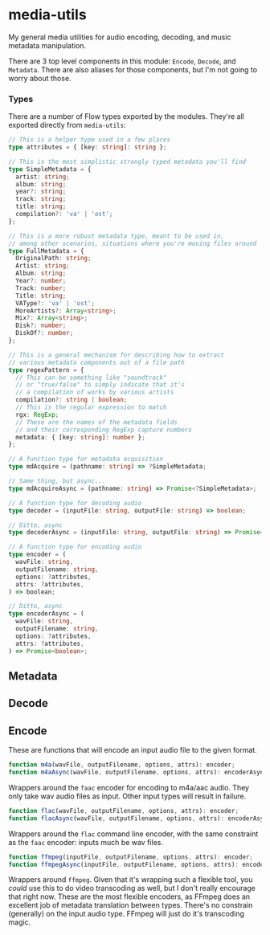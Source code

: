 # media-utils

My general media utilities for audio encoding, decoding, and music metadata
manipulation.

There are 3 top level components in this module: `Encode`, `Decode`, and
`Metadata`. There are also aliases for those components, but I'm not going to
worry about those.

### Types

There are a number of Flow types exported by the modules. They're all exported directly from `media-utils`:

```typescript
// This is a helper type used in a few places
type attributes = { [key: string]: string };

// This is the most simplistic strongly typed metadata you'll find
type SimpleMetadata = {
  artist: string;
  album: string;
  year?: string;
  track: string;
  title: string;
  compilation?: 'va' | 'ost';
};

// This is a more robust metadata type, meant to be used in,
// among other scenarios, situations where you're moving files around
type FullMetadata = {
  OriginalPath: string;
  Artist: string;
  Album: string;
  Year?: number;
  Track: number;
  Title: string;
  VAType?: 'va' | 'ost';
  MoreArtists?: Array<string>;
  Mix?: Array<string>;
  Disk?: number;
  DiskOf?: number;
};

// This is a general mechanism for describing how to extract
// various metadata components out of a file path
type regexPattern = {
  // This can be something like "soundtrack"
  // or "true/false" to simply indicate that it's
  // a compilation of works by various artists
  compilation?: string | boolean;
  // This is the regular expression to match
  rgx: RegExp;
  // These are the names of the metadata fields
  // and their corresponding RegExp capture numbers
  metadata: { [key: string]: number };
};

// A function type for metadata acquisition
type mdAcquire = (pathname: string) => ?SimpleMetadata;

// Same thing, but async...
type mdAcquireAsync = (pathname: string) => Promise<?SimpleMetadata>;

// A function type for decoding audio
type decoder = (inputFile: string, outputFile: string) => boolean;

// Ditto, async
type decoderAsync = (inputFile: string, outputFile: string) => Promise<boolean>;

// A function type for encoding audio
type encoder = (
  wavFile: string,
  outputFilename: string,
  options: ?attributes,
  attrs: ?attributes,
) => boolean;

// Ditto, async
type encoderAsync = (
  wavFile: string,
  outputFilename: string,
  options: ?attributes,
  attrs: ?attributes,
) => Promise<boolean>;
```

## Metadata

## Decode

## Encode

These are functions that will encode an input audio file to the given format.

```typescript
function m4a(wavFile, outputFilename, options, attrs): encoder;
function m4aAsync(wavFile, outputFilename, options, attrs): encoderAsync;
```

Wrappers around the `faac` encoder for encoding to m4a/aac audio. They only
take wav audio files as input. Other input types will result in failure.

```typescript
function flac(wavFile, outputFilename, options, attrs): encoder;
function flacAsync(wavFile, outputFilename, options, attrs): encoderAsync;
```

Wrappers around the `flac` command line encoder, with the same constraint as
the `faac` encoder: inputs much be wav files.

```typescript
function ffmpeg(inputFile, outputFilename, options, attrs): encoder;
function ffmpegAsync(inputFile, outputFilename, options, attrs): encoderAsync;
```

Wrappers around `ffmpeg`. Given that it's wrapping such a flexible tool, you
_could_ use this to do video transcoding as well, but I don't really encourage
that right now. These are the most flexible encoders, as FFmpeg does an
excellent job of metadata translation between types. There's no constrain
(generally) on the input audio type. FFmpeg will just do it's transcoding magic.
